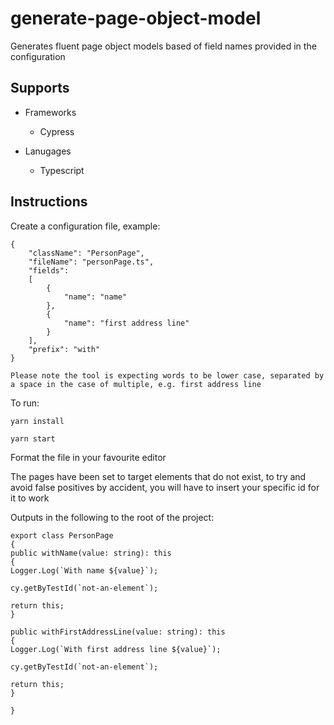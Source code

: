 # generate-page-object-model
Generates fluent page object models based of field names provided in the configuration

## Supports

- Frameworks
    - Cypress

- Lanugages
    - Typescript

## Instructions

Create a configuration file, example:
```
{
    "className": "PersonPage",
    "fileName": "personPage.ts",
    "fields": 
    [
        {
            "name": "name"
        },
        {
            "name": "first address line"
        }
    ],
    "prefix": "with"
}

Please note the tool is expecting words to be lower case, separated by a space in the case of multiple, e.g. first address line

```
To run:

`yarn install`

`yarn start`

Format the file in your favourite editor

The pages have been set to target elements that do not exist, to try and avoid false positives by accident, you will have to insert your specific id for it to work

Outputs in the following to the root of the project:

```
export class PersonPage
{
public withName(value: string): this
{
Logger.Log(`With name ${value}`);

cy.getByTestId(`not-an-element`);

return this;
}

public withFirstAddressLine(value: string): this
{
Logger.Log(`With first address line ${value}`);

cy.getByTestId(`not-an-element`);

return this;
}

}

```